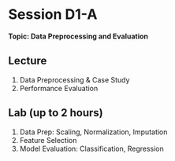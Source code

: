 # Session D1-A

**Topic: Data Preprocessing and Evaluation**

## Lecture
1. Data Preprocessing & Case Study
2. Performance Evaluation

## Lab (up to 2 hours)
1. Data Prep: Scaling, Normalization, Imputation
2. Feature Selection
3. Model Evaluation: Classification, Regression
